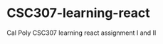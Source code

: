 # CSC307-learning-react
Cal Poly CSC307 learning react assignment I and II

<!-- # ![branch integration status](https://github.com/bklingen-calpoly/CSC307-learning-react/actions/workflows/node.js.yml/badge.svg?branch=main) -->
